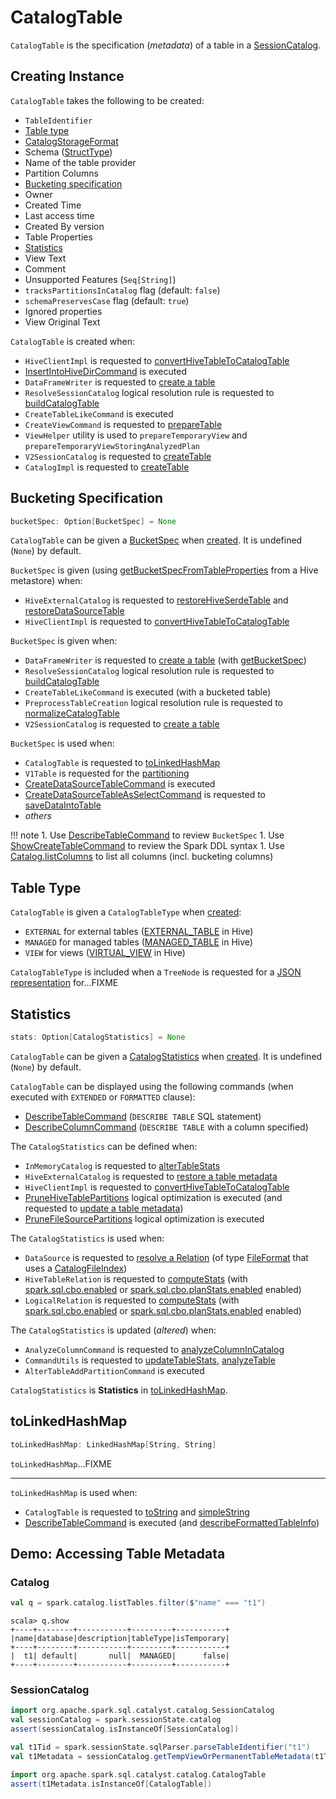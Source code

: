 # CatalogTable

`CatalogTable` is the specification (_metadata_) of a table in a [SessionCatalog](SessionCatalog.md).

## Creating Instance

`CatalogTable` takes the following to be created:

* <span id="identifier"> `TableIdentifier`
* [Table type](#tableType)
* <span id="storage"> [CatalogStorageFormat](CatalogStorageFormat.md)
* <span id="schema"> Schema ([StructType](types/StructType.md))
* <span id="provider"> Name of the table provider
* <span id="partitionColumnNames"> Partition Columns
* [Bucketing specification](#bucketSpec)
* <span id="owner"> Owner
* <span id="createTime"> Created Time
* <span id="lastAccessTime"> Last access time
* <span id="createVersion"> Created By version
* <span id="properties"> Table Properties
* [Statistics](#stats)
* <span id="viewText"> View Text
* <span id="comment"> Comment
* <span id="unsupportedFeatures"> Unsupported Features (`Seq[String]`)
* <span id="tracksPartitionsInCatalog"> `tracksPartitionsInCatalog` flag (default: `false`)
* <span id="schemaPreservesCase"> `schemaPreservesCase` flag (default: `true`)
* <span id="ignoredProperties"> Ignored properties
* <span id="viewOriginalText"> View Original Text

`CatalogTable` is created when:

* `HiveClientImpl` is requested to [convertHiveTableToCatalogTable](hive/HiveClientImpl.md#convertHiveTableToCatalogTable)
* [InsertIntoHiveDirCommand](hive/InsertIntoHiveDirCommand.md) is executed
* `DataFrameWriter` is requested to [create a table](DataFrameWriter.md#createTable)
* `ResolveSessionCatalog` logical resolution rule is requested to [buildCatalogTable](logical-analysis-rules/ResolveSessionCatalog.md#buildCatalogTable)
* `CreateTableLikeCommand` is executed
* `CreateViewCommand` is requested to [prepareTable](logical-operators/CreateViewCommand.md#prepareTable)
* `ViewHelper` utility is used to `prepareTemporaryView` and `prepareTemporaryViewStoringAnalyzedPlan`
* `V2SessionCatalog` is requested to [createTable](V2SessionCatalog.md#createTable)
* `CatalogImpl` is requested to [createTable](CatalogImpl.md#createTable)

## <span id="bucketSpec"> Bucketing Specification

```scala
bucketSpec: Option[BucketSpec] = None
```

`CatalogTable` can be given a [BucketSpec](bucketing/BucketSpec.md) when [created](#creating-instance). It is undefined (`None`) by default.

`BucketSpec` is given (using [getBucketSpecFromTableProperties](hive/HiveExternalCatalog.md#getBucketSpecFromTableProperties) from a Hive metastore) when:

* `HiveExternalCatalog` is requested to [restoreHiveSerdeTable](hive/HiveExternalCatalog.md#restoreHiveSerdeTable) and [restoreDataSourceTable](hive/HiveExternalCatalog.md#restoreDataSourceTable)
* `HiveClientImpl` is requested to [convertHiveTableToCatalogTable](hive/HiveClientImpl.md#convertHiveTableToCatalogTable)

`BucketSpec` is given when:

* `DataFrameWriter` is requested to [create a table](DataFrameWriter.md#createTable) (with [getBucketSpec](DataFrameWriter.md#getBucketSpec))
* `ResolveSessionCatalog` logical resolution rule is requested to [buildCatalogTable](logical-analysis-rules/ResolveSessionCatalog.md#buildCatalogTable)
* `CreateTableLikeCommand` is executed (with a bucketed table)
* `PreprocessTableCreation` logical resolution rule is requested to [normalizeCatalogTable](logical-analysis-rules/PreprocessTableCreation.md#normalizeCatalogTable)
* `V2SessionCatalog` is requested to [create a table](V2SessionCatalog.md#createTable)

`BucketSpec` is used when:

* `CatalogTable` is requested to [toLinkedHashMap](#toLinkedHashMap)
* `V1Table` is requested for the [partitioning](connector/V1Table.md#partitioning)
* [CreateDataSourceTableCommand](logical-operators/CreateDataSourceTableCommand.md) is executed
* [CreateDataSourceTableAsSelectCommand](logical-operators/CreateDataSourceTableAsSelectCommand.md) is requested to [saveDataIntoTable](logical-operators/CreateDataSourceTableAsSelectCommand.md#saveDataIntoTable)
* _others_

!!! note
    1. Use [DescribeTableCommand](logical-operators/DescribeTableCommand.md) to review `BucketSpec`
    1. Use [ShowCreateTableCommand](logical-operators/ShowCreateTableCommand.md) to review the Spark DDL syntax
    1. Use [Catalog.listColumns](CatalogImpl.md#listColumns) to list all columns (incl. bucketing columns)

## <span id="tableType"><span id="CatalogTableType"> Table Type

`CatalogTable` is given a `CatalogTableType` when [created](#creating-instance):

* `EXTERNAL` for external tables ([EXTERNAL_TABLE](hive/HiveClientImpl.md#getTableOption) in Hive)
* `MANAGED` for managed tables ([MANAGED_TABLE](hive/HiveClientImpl.md#getTableOption) in Hive)
* `VIEW` for views ([VIRTUAL_VIEW](hive/HiveClientImpl.md#getTableOption) in Hive)

`CatalogTableType` is included when a `TreeNode` is requested for a [JSON representation](catalyst/TreeNode.md#shouldConvertToJson) for...FIXME

## <span id="stats"> Statistics

```scala
stats: Option[CatalogStatistics] = None
```

`CatalogTable` can be given a [CatalogStatistics](CatalogStatistics.md) when [created](#creating-instance). It is undefined (`None`) by default.

`CatalogTable` can be displayed using the following commands (when executed with `EXTENDED` or `FORMATTED` clause):

* [DescribeTableCommand](logical-operators/DescribeTableCommand.md) (`DESCRIBE TABLE` SQL statement)
* [DescribeColumnCommand](logical-operators/DescribeColumnCommand.md) (`DESCRIBE TABLE` with a column specified)

The `CatalogStatistics` can be defined when:

* `InMemoryCatalog` is requested to [alterTableStats](#alterTableStats)
* `HiveExternalCatalog` is requested to [restore a table metadata](hive/HiveExternalCatalog.md#restoreTableMetadata)
* `HiveClientImpl` is requested to [convertHiveTableToCatalogTable](hive/HiveClientImpl.md#convertHiveTableToCatalogTable)
* [PruneHiveTablePartitions](logical-optimizations/PruneHiveTablePartitions.md) logical optimization is executed (and requested to [update a table metadata](logical-optimizations/PruneHiveTablePartitions.md#updateTableMeta))
* [PruneFileSourcePartitions](logical-optimizations/PruneFileSourcePartitions.md) logical optimization is executed

The `CatalogStatistics` is used when:

* `DataSource` is requested to [resolve a Relation](DataSource.md#resolveRelation) (of type [FileFormat](connectors/FileFormat.md) that uses a [CatalogFileIndex](connectors/CatalogFileIndex.md))
* `HiveTableRelation` is requested to [computeStats](hive/HiveTableRelation.md#computeStats) (with [spark.sql.cbo.enabled](configuration-properties.md#spark.sql.cbo.enabled) or [spark.sql.cbo.planStats.enabled](configuration-properties.md#spark.sql.cbo.planStats.enabled) enabled)
* `LogicalRelation` is requested to [computeStats](logical-operators//LogicalRelation.md#computeStats) (with [spark.sql.cbo.enabled](configuration-properties.md#spark.sql.cbo.enabled) or [spark.sql.cbo.planStats.enabled](configuration-properties.md#spark.sql.cbo.planStats.enabled) enabled)

The `CatalogStatistics` is updated (_altered_) when:

* `AnalyzeColumnCommand` is requested to [analyzeColumnInCatalog](logical-operators/AnalyzeColumnCommand.md#analyzeColumnInCatalog)
* `CommandUtils` is requested to [updateTableStats](CommandUtils.md#updateTableStats), [analyzeTable](CommandUtils.md#analyzeTable)
* `AlterTableAddPartitionCommand` is executed

`CatalogStatistics` is **Statistics** in [toLinkedHashMap](#toLinkedHashMap).

## <span id="toLinkedHashMap"> toLinkedHashMap

```scala
toLinkedHashMap: LinkedHashMap[String, String]
```

`toLinkedHashMap`...FIXME

---

`toLinkedHashMap` is used when:

* `CatalogTable` is requested to [toString](#toString) and [simpleString](#simpleString)
* [DescribeTableCommand](logical-operators/DescribeTableCommand.md) is executed (and [describeFormattedTableInfo](logical-operators/DescribeTableCommand.md#describeFormattedTableInfo))

## Demo: Accessing Table Metadata

### Catalog

```scala
val q = spark.catalog.listTables.filter($"name" === "t1")
```

```text
scala> q.show
+----+--------+-----------+---------+-----------+
|name|database|description|tableType|isTemporary|
+----+--------+-----------+---------+-----------+
|  t1| default|       null|  MANAGED|      false|
+----+--------+-----------+---------+-----------+
```

### SessionCatalog

```scala
import org.apache.spark.sql.catalyst.catalog.SessionCatalog
val sessionCatalog = spark.sessionState.catalog
assert(sessionCatalog.isInstanceOf[SessionCatalog])
```

```scala
val t1Tid = spark.sessionState.sqlParser.parseTableIdentifier("t1")
val t1Metadata = sessionCatalog.getTempViewOrPermanentTableMetadata(t1Tid)
```

```scala
import org.apache.spark.sql.catalyst.catalog.CatalogTable
assert(t1Metadata.isInstanceOf[CatalogTable])
```
<!---
### Review Me

You manage a table metadata using the [Catalog](Catalog.md) interface. Among the management tasks is to get the <<stats, statistics>> of a table (that are used for [cost-based query optimization](cost-based-optimization/index.md)).

```text
scala> t1Metadata.stats.foreach(println)
CatalogStatistics(714,Some(2),Map(p1 -> ColumnStat(2,Some(0),Some(1),0,4,4,None), id -> ColumnStat(2,Some(0),Some(1),0,4,4,None)))

scala> t1Metadata.stats.map(_.simpleString).foreach(println)
714 bytes, 2 rows
```

CAUTION: FIXME When are stats specified? What if there are not?

Unless <<stats, CatalogStatistics>> are available in a table metadata (in a catalog) for a non-streaming [file data source table](connectors/FileFormat.md), `DataSource` [creates](DataSource.md#resolveRelation) a `HadoopFsRelation` with the table size specified by [spark.sql.defaultSizeInBytes](configuration-properties.md#spark.sql.defaultSizeInBytes) internal property (default: `Long.MaxValue`) for query planning of joins (and possibly to auto broadcast the table).

Internally, Spark alters table statistics using [ExternalCatalog.doAlterTableStats](ExternalCatalog.md#doAlterTableStats).

Unless <<stats, CatalogStatistics>> are available in a table metadata (in a catalog) for `HiveTableRelation` (and `hive` provider) `DetermineTableStats` logical resolution rule can compute the table size using HDFS (if [spark.sql.statistics.fallBackToHdfs](configuration-properties.md#spark.sql.statistics.fallBackToHdfs) property is turned on) or assume [spark.sql.defaultSizeInBytes](configuration-properties.md#spark.sql.defaultSizeInBytes) (that effectively disables table broadcasting).

When requested to hive/HiveClientImpl.md#getTableOption[look up a table in a metastore], `HiveClientImpl` hive/HiveClientImpl.md#readHiveStats[reads table or partition statistics directly from a Hive metastore].

You can use AnalyzeColumnCommand.md[AnalyzeColumnCommand], AnalyzePartitionCommand.md[AnalyzePartitionCommand], AnalyzeTableCommand.md[AnalyzeTableCommand] commands to record statistics in a catalog.

The table statistics can be [automatically updated](CommandUtils.md#updateTableStats) (after executing commands like `AlterTableAddPartitionCommand`) when [spark.sql.statistics.size.autoUpdate.enabled](configuration-properties.md#spark.sql.statistics.size.autoUpdate.enabled) property is turned on.

You can use `DESCRIBE` SQL command to show the histogram of a column if stored in a catalog.
-->
